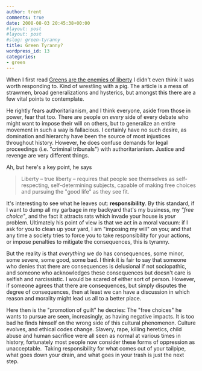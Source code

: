 ```yaml
---
author: trent
comments: true
date: 2008-08-03 20:45:38+00:00
#layout: post
#layout: post
#slug: green-tyranny
title: Green Tyranny?
wordpress_id: 13
categories:
- green
---
```


When I first read [Greens are the enemies of liberty](http://www.guardian.co.uk/commentisfree/2008/jul/15/climatechange) I didn't even think it was worth responding to.  Kind of wrestling with a pig.  The article is a mess of strawmen, broad generalizations and hysterics, but amongst this there are a few vital points to contemplate.

He rightly fears authoritarianism, and I think everyone, aside from those in power, fear that too.  There are people on _every_ side of every debate who might want to impose their will on others, but to generalize an entire movement in such a way is fallacious.  I certainly have no such desire, as domination and hierarchy have been the source of most injustices throughout history.  However, he does confuse demands for legal proceedings (i.e. "criminal tribunals") with authoritarianism.  Justice and revenge are very different things.

Ah, but here's a key point, he says


<blockquote>Liberty – true liberty – requires that people see themselves as self-respecting, self-determining subjects, capable of making free choices and pursuing the "good life" as they see fit.</blockquote>


It's interesting to see what he leaves out: **responsibility**.  By this standard,  if I want to dump all my garbage in my backyard that's my business, my _"free choice"_, and the fact it attracts rats which invade your house is _your_ problem.  Ultimately his point of view is that we act in a moral vacuum: if I ask for you to clean up your yard, I am "imposing my will" on you; and that any time a society tries to force you to take responsibility for your actions, or impose penalties to mitigate the consequences, this is tyranny.

But the reality is that _everything_ we do has consequences, some minor, some severe, some good, some bad.  I think it is fair to say that someone who denies that there are consequences is delusional if not sociopathic, and someone who acknowledges these consequences but doesn't care is selfish and narcissistic.  I would be scared of either sort of person.  However, if someone agrees that there are consequences, but simply disputes the degree of consequences, then at least we can have a discussion in which reason and morality might lead us all to a better place.

Here then is the "promotion of guilt" he decries:  The "free choices" he wants to pursue are seen, increasingly, as having negative impacts.  It is too bad he finds himself on the wrong side of this cultural phenomenon.  Culture evolves, and ethical codes change.  Slavery, rape, killing heretics, child abuse and human sacrifice were all seen as normal at various times in history, fortunately most people now consider these forms of oppression as unacceptable.  Taking responsibility for what comes out of your tailpipe, what goes down your drain, and what goes in your trash is just the next step.
